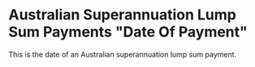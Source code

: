 # Australian Superannuation Lump Sum Payments "Date Of Payment"
This is the date of an Australian superannuation lump sum payment.